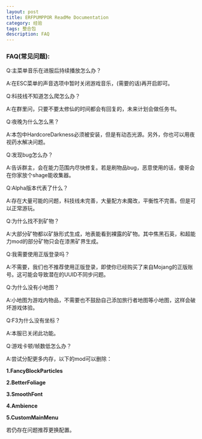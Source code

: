 ```yaml
---
layout: post
title: ERFPUMPPOR ReadMe Documentation
category: 经验
tags: 整合包
description: FAQ
---
```

### FAQ(常见问题):

Q:主菜单音乐在进服后持续播放怎么办？

A:在ESC菜单的声音选项中暂时关闭游戏音乐，(需要的话)再开启即可。

Q:科技线不知道怎么爬怎么办？

A:在群里问，只要不要太修仙的时间都会有回复的，未来计划会做任务书。

Q:夜晚为什么怎么黑？

A:本包中HardcoreDarkness必须被安装，但是有动态光源。另外，你也可以用夜视药水解决问题。

Q:发现bug怎么办？

A:告诉群主，会在能力范围内尽快修复。若是刷物品bug，恶意使用的话，傻哥会在你家放个shage能收集器。

Q:Alpha版本代表了什么？

A:存在大量可能的问题，科技线未完善，大量配方未魔改，平衡性不完善。但是可以正常游玩。

Q:为什么找不到矿物？

A:大部分矿物都以矿脉形式生成，地表能看到裸露的矿物。其中焦黑石英，和超能力mod的部分矿物只会在漆黑矿界生成。

Q:我需要使用正版登录吗？

A:不需要，我们也不推荐使用正版登录，即使你已经购买了来自Mojang的正版账号。这可能会导致潜在的UUID不同步问题。

Q:为什么没有小地图？

A:小地图为游戏内物品，不需要也不鼓励自己添加旅行者地图等小地图，这样会破坏游戏体验。

Q:F3为什么没有坐标？

A:本服已关闭此功能。

Q:游戏卡顿/帧数低怎么办？

A:尝试分配更多内存，以下的mod可以删除：

**1.FancyBlockParticles**

**2.BetterFoliage**

**3.SmoothFont**

**4.Ambience**

**5.CustomMainMenu**

若仍存在问题推荐更换配置。


